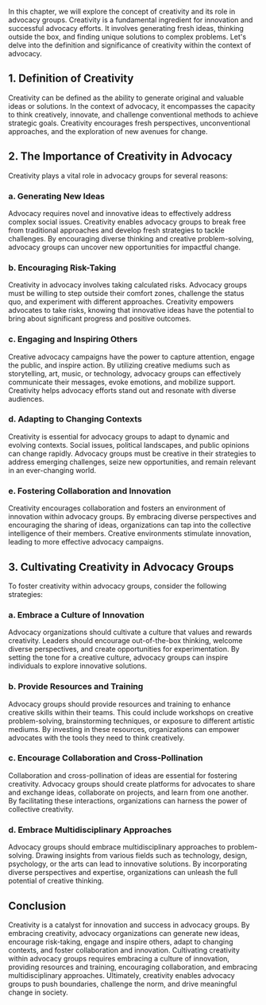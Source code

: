 
In this chapter, we will explore the concept of creativity and its role in advocacy groups. Creativity is a fundamental ingredient for innovation and successful advocacy efforts. It involves generating fresh ideas, thinking outside the box, and finding unique solutions to complex problems. Let's delve into the definition and significance of creativity within the context of advocacy.

## 1\. Definition of Creativity

Creativity can be defined as the ability to generate original and valuable ideas or solutions. In the context of advocacy, it encompasses the capacity to think creatively, innovate, and challenge conventional methods to achieve strategic goals. Creativity encourages fresh perspectives, unconventional approaches, and the exploration of new avenues for change.

## 2\. The Importance of Creativity in Advocacy

Creativity plays a vital role in advocacy groups for several reasons:

### a. Generating New Ideas

Advocacy requires novel and innovative ideas to effectively address complex social issues. Creativity enables advocacy groups to break free from traditional approaches and develop fresh strategies to tackle challenges. By encouraging diverse thinking and creative problem-solving, advocacy groups can uncover new opportunities for impactful change.

### b. Encouraging Risk-Taking

Creativity in advocacy involves taking calculated risks. Advocacy groups must be willing to step outside their comfort zones, challenge the status quo, and experiment with different approaches. Creativity empowers advocates to take risks, knowing that innovative ideas have the potential to bring about significant progress and positive outcomes.

### c. Engaging and Inspiring Others

Creative advocacy campaigns have the power to capture attention, engage the public, and inspire action. By utilizing creative mediums such as storytelling, art, music, or technology, advocacy groups can effectively communicate their messages, evoke emotions, and mobilize support. Creativity helps advocacy efforts stand out and resonate with diverse audiences.

### d. Adapting to Changing Contexts

Creativity is essential for advocacy groups to adapt to dynamic and evolving contexts. Social issues, political landscapes, and public opinions can change rapidly. Advocacy groups must be creative in their strategies to address emerging challenges, seize new opportunities, and remain relevant in an ever-changing world.

### e. Fostering Collaboration and Innovation

Creativity encourages collaboration and fosters an environment of innovation within advocacy groups. By embracing diverse perspectives and encouraging the sharing of ideas, organizations can tap into the collective intelligence of their members. Creative environments stimulate innovation, leading to more effective advocacy campaigns.

## 3\. Cultivating Creativity in Advocacy Groups

To foster creativity within advocacy groups, consider the following strategies:

### a. Embrace a Culture of Innovation

Advocacy organizations should cultivate a culture that values and rewards creativity. Leaders should encourage out-of-the-box thinking, welcome diverse perspectives, and create opportunities for experimentation. By setting the tone for a creative culture, advocacy groups can inspire individuals to explore innovative solutions.

### b. Provide Resources and Training

Advocacy groups should provide resources and training to enhance creative skills within their teams. This could include workshops on creative problem-solving, brainstorming techniques, or exposure to different artistic mediums. By investing in these resources, organizations can empower advocates with the tools they need to think creatively.

### c. Encourage Collaboration and Cross-Pollination

Collaboration and cross-pollination of ideas are essential for fostering creativity. Advocacy groups should create platforms for advocates to share and exchange ideas, collaborate on projects, and learn from one another. By facilitating these interactions, organizations can harness the power of collective creativity.

### d. Embrace Multidisciplinary Approaches

Advocacy groups should embrace multidisciplinary approaches to problem-solving. Drawing insights from various fields such as technology, design, psychology, or the arts can lead to innovative solutions. By incorporating diverse perspectives and expertise, organizations can unleash the full potential of creative thinking.

## Conclusion

Creativity is a catalyst for innovation and success in advocacy groups. By embracing creativity, advocacy organizations can generate new ideas, encourage risk-taking, engage and inspire others, adapt to changing contexts, and foster collaboration and innovation. Cultivating creativity within advocacy groups requires embracing a culture of innovation, providing resources and training, encouraging collaboration, and embracing multidisciplinary approaches. Ultimately, creativity enables advocacy groups to push boundaries, challenge the norm, and drive meaningful change in society.
